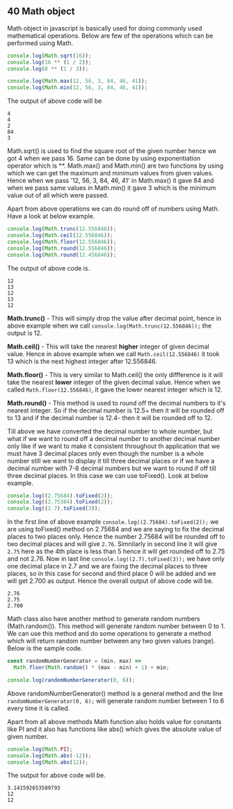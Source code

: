 ## 40 Math object

Math object in javascript is basically used for doing commonly used mathematical operations. Below are few of the operations which can be performed using Math.

```javascript
console.log(Math.sqrt(16));
console.log(16 ** (1 / 2));
console.log(8 ** (1 / 3));

console.log(Math.max(12, 56, 3, 84, 46, 41));
console.log(Math.min(12, 56, 3, 84, 46, 41));
```

The output of above code will be

```
4
4
2
84
3
```

Math.sqrt() is used to find the square root of the given number hence we got 4 when we pass 16. Same can be done by using exponentiation operator which is \*\*. Math.max() and Math.min() are two functions by using which we can get the maximum and minimum values from given values. Hence when we pass '12, 56, 3, 84, 46, 41' in Math.max() it gave 84 and when we pass same values in Math.min() it gave 3 which is the minimum value out of all which were passed.

Apart from above operations we can do round off of numbers using Math. Have a look at below example.

```javascript
console.log(Math.trunc(12.556846));
console.log(Math.ceil(12.556846));
console.log(Math.floor(12.556846));
console.log(Math.round(12.556846));
console.log(Math.round(12.456846));
```

The output of above code is.

```
12
13
12
13
12
```

**Math.trunc()** - This will simply drop the value after decimal point, hence in above example when we call `console.log(Math.trunc(12.556846));` the output is 12.

**Math.ceil()** - This will take the nearest **higher** integer of given decimal value. Hence in above example when we call `Math.ceil(12.556846)` it took 13 which is the next highest integer after 12.556846.

**Math.floor()** - This is very similar to Math.ceil() the only diffference is it will take the nearest **lower** integer of the given decimal value. Hence when we called `Math.floor(12.556846)`, it gave the lower nearest integer which is 12.

**Math.round()** - This method is used to round off the decimal numbers to it's nearest integer. So if the decimal number is 12.5+ then it will be rounded off to 13 and if the decimal number is 12.4- then it will be rounded off to 12.

Till above we have converted the decimal number to whole number, but what if we want to round off a decimal number to another decimal number only like if we want to make it consistent throughout th application that we must have 3 decimal places only even though the number is a whole number still we want to display it till three decimal places or if we have a decimal number with 7-8 decimal numbers but we want to round if off till three decimal places. In this case we can use toFixed(). Look at below example.

```javascript
console.log((2.75684).toFixed(2));
console.log((2.75384).toFixed(2));
console.log((2.7).toFixed(3));
```

In the first line of above example `console.log((2.75684).toFixed(2));` we are using toFixed() method on 2.75684 and we are saying to fix the decimal places to two places only. Hence the number 2.75684 will be rounded off to two decimal places and will give `2.76`. Simnilarly in second line it will give `2.75` here as the 4th place is less than 5 hence it will get rounded off to 2.75 and not 2.76. Now in last line `console.log((2.7).toFixed(3));` we have only one decimal place in 2.7 and we are fixing the decimal places to three places, so in this case for second and third place 0 will be added and we will get 2.700 as output. Hence the overall output of above code will be.

```
2.76
2.75
2.700
```

Math class also have another method to generate random numbers (Math.random()). This method will generate random number between 0 to 1. We can use this method and do some operations to generate a method which will return random number between any two given values (range). Below is the sample code.

```javascript
const randomNumberGenerator = (min, max) =>
  Math.floor(Math.random() * (max - min) + 1) + min;

console.log(randomNumberGenerator(0, 6));
```

Above randomNumberGenerator() method is a general method and the line `randomNumberGenerator(0, 6);` will generate random number between 1 to 6 every time it is called.

Apart from all above methods Math function also holds value for constants like PI and it also has functions like abs() which gives the absolute value of given number.

```javascript
console.log(Math.PI);
console.log(Math.abs(-12));
console.log(Math.abs(12));
```

The output for above code will be.

```
3.141592653589793
12
12
```
